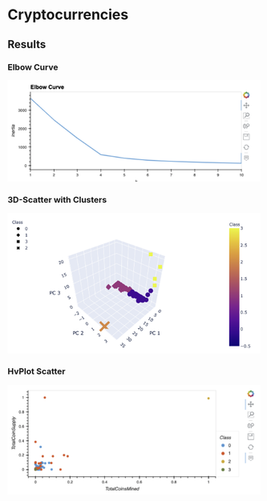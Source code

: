 # Cryptocurrencies

## Results

### Elbow Curve
![eb_curve](images/eb_curve.png)

### 3D-Scatter with Clusters
![clusters](images/clusters.png)

### HvPlot Scatter
![scatter](images/scatter.png)
